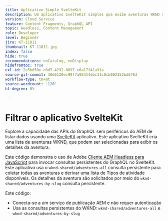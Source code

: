 ```yaml
---
title: Aplicativo Simple SvelteKit
description: Um aplicativo SvelteKit simples que exibe aventuras WKND modeladas com Fragmentos de conteúdo.
version: Cloud Service
feature: Content Fragments, GraphQL API
topic: Headless, Content Management
role: Developer
level: Beginner
jira: KT-11811
thumbnail: KT-11811.jpg
index: false
hide: true
recommendations: noCatalog, noDisplay
hidefromtoc: true
exl-id: 2e5bd50e-c0d7-4292-8097-e0a17f41a91a
source-git-commit: 30d6120ec99f7a95414dbc31c0cb002152bd6763
workflow-type: tm+mt
source-wordcount: '120'
ht-degree: 0%

---
```


# Filtrar o aplicativo SvelteKit

Explore a capacidade das APIs do GraphQL sem periféricos do AEM de listar dados usando uma [SvelteKit](https://kit.svelte.dev/) aplicativo. Este aplicativo SvelteKit cria uma lista de aventuras WKND, que podem ser selecionadas para exibir os detalhes da aventura.

Este código demonstra o uso de Adobe [Cliente AEM Headless para JavaScript](https://github.com/adobe/aem-headless-client-js/blob/main/api-reference.md) para invocar consultas persistentes do GraphQL no SvelteKit. Este aplicativo usa o `wknd-shared/adventures-all` consulta persistente para coletar todas as aventuras e derivar uma lista de Tipos de atividade disponíveis. Os detalhes da aventura são solicitados por meio do `wknd-shared/adventures-by-slug` consulta persistente.

Este código:

+ Conecta-se a um serviço de publicação AEM e não requer autenticação
+ Usa as consultas persistentes do WKND: `wknd-shared/adventures-all` e `wknd-shared/adventures-by-slug`
